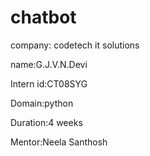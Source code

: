# chatbot
company: codetech it solutions

name:G.J.V.N.Devi

Intern id:CT08SYG

Domain:python

Duration:4 weeks

Mentor:Neela Santhosh
